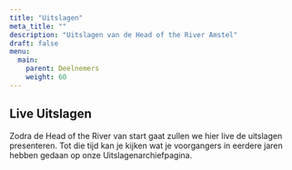 ```yaml
---
title: "Uitslagen"
meta_title: ""
description: "Uitslagen van de Head of the River Amstel"
draft: false
menu:
  main:
    parent: Deelnemers
    weight: 60
---
```

## Live Uitslagen
Zodra de Head of the River van start gaat zullen we hier live de uitslagen presenteren. Tot die tijd kan je kijken wat je voorgangers in eerdere jaren hebben gedaan op onze Uitslagenarchiefpagina.